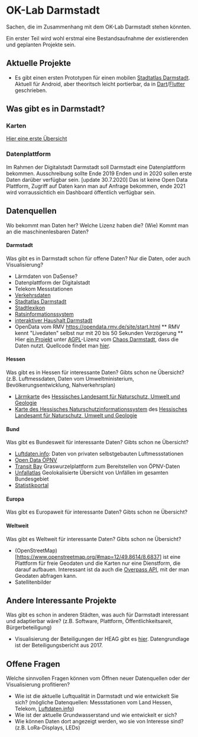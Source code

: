 # OK-Lab Darmstadt
Sachen, die im Zusammenhang mit dem OK-Lab Darmstadt stehen könnten.

Ein erster Teil wird wohl erstmal eine Bestandsaufnahme der existierenden und geplanten Projekte sein.

## Aktuelle Projekte
* Es gibt einen ersten Prototypen für einen mobilen [Stadtatlas Darmstadt](https://stadtatlas.darmstadt.de/). Aktuell für Android, aber theoritsch leicht portierbar, da in [Dart](https://dart.dev/)/[Flutter](https://flutter.dev/) geschrieben.

## Was gibt es in Darmstadt?
### Karten
[Hier eine erste Übersicht](https://der-spielmann.eu/index.php/12-karten-von-darmstadt-und-hessen)

### Datenplattform
Im Rahmen der Digitalstadt Darmstadt soll Darmstadt eine Datenplattform bekommen. Ausschreibung sollte Ende 2019 Enden und in 2020 sollen erste Daten darüber verfügbar sein.
[update 30.7.2020] Das ist keine Open Data Plattform, Zugriff auf Daten kann man auf Anfrage bekommen, ende 2021 wird vorraussichtich ein Dashboard öffentlich verfügbar sein.

## Datenquellen
Wo bekommt man Daten her? Welche Lizenz haben die? (Wie) Kommt man an die maschinenlesbaren Daten?

#### Darmstadt
Was gibt es in Darmstadt schon für offene Daten? Nur die Daten, oder auch Visualisierung?
* Lärmdaten von DaSense?
* Datenplattform der Digitalstadt
* Telekom Messstationen
* [Verkehrsdaten](https://darmstadt.ui-traffic.de/)
* [Stadtatlas Darmstadt](https://stadtatlas.darmstadt.de/)
* [Stadtlexikon](https://www.darmstadt-stadtlexikon.de/stadtlexikon-darmstadt.html)
* [Ratsinformationssystem](https://ris.darmstadt.de)
* [interaktiver Haushalt Darmstadt](https://primary.ikvs.de/sj/Produkthaushalt.xhtml?jahr=2020&kid=185b19c518xv18cg18cg185b185b185b185b185b185b185b185b185b185b18ce18ce18xn19bt185b&typ=18qm194y194s18qo&dswid=1092)
* OpenData vom RMV https://opendata.rmv.de/site/start.html
** RMV kennt "Livedaten" selbst nur mit 20 bis 50 Sekunden Verzögerung
** Hier [ein Projekt](https://www.darmst.art/) unter [AGPL](https://www.gnu.org/licenses/agpl-3.0)-Lizenz vom [Chaos Darmstadt](https://www.chaos-darmstadt.de), dass die Daten nutzt. Quellcode findet man [hier](https://git.darmstadt.ccc.de/cda/publictransport/).
#### Hessen
Was gibt es in Hessen für interessante Daten? Gibts schon ne Übersicht? (z.B. Luftmessdaten, Daten vom Umweltministerium, Bevölkerungsentwicklung, Nahverkehrsplan)
* [Lärmkarte](http://laerm.hessen.de/) des [Hessisches Landesamt für Naturschutz, Umwelt und Geologie](https://www.hlnug.de/)
* [Karte des Hessisches Naturschutzinformationssystem](http://natureg.hessen.de) des [Hessisches Landesamt für Naturschutz, Umwelt und Geologie](https://www.hlnug.de/)

#### Bund
Was gibt es Bundesweit für interessante Daten? Gibts schon ne Übersicht?
* [Luftdaten.info](https://luftdaten.info/): Daten von privaten selbstgebauten Luftmessstationen
* [Open Data ÖPNV](https://www.opendata-oepnv.de/ht/de/organisation/verkehrsverbuende/rmv/startseite)
* [Transit Bay](https://transitbay.org/) Graswurzelplattform zum Bereitstellen von ÖPNV-Daten
* [Unfallatlas](https://unfallatlas.statistikportal.de/) Geolokalisierte Übersicht von Unfällen im gesamten Bundesgebiet
* [Statistikportal](http://www.statistikportal.de/de)

#### Europa
Was gibt es Europaweit für interessante Daten? Gibts schon ne Übersicht?

#### Weltweit
Was gibt es Weltweit für interessante Daten? Gibts schon ne Übersicht?
* (OpenStreetMap)[https://www.openstreetmap.org/#map=12/49.8614/8.6837] ist eine Plattform für freie Geodaten und die Karten nur eine Dienstform, die darauf aufbauen. Interessant ist da auch die [Overpass API](https://wiki.openstreetmap.org/wiki/Overpass_API), mit der man Geodaten abfragen kann.
* Satellitenbilder

## Andere Interessante Projekte
Was gibt es schon in anderen Städten, was auch für Darmstadt interessant und adaptierbar wäre? (z.B. Software, Plattform, Öffentlichkeitsareit, Bürgerbeteiligung)
* Visualisierung der Beteiligungen der HEAG gibt es [hier](https://shells.darmstadt.ccc.de/~fluxx/heagmap/). Datengrundlage ist der Beteiligungsbericht aus 2017.

## Offene Fragen
Welche sinnvollen Fragen können vom Öffnen neuer Datenquellen oder der Visualisierung profitieren?
* Wie ist die aktuelle Luftqualität in Darmstadt und wie entwickelt Sie sich? (mögliche Datenquellen: Messstationen vom Land Hessen, Telekom, [Luftdaten.info](https://luftdaten.info/))
* Wie ist der aktuelle Grundwasserstand und wie entwickelt er sich?
* Wie können Daten dort angezeigt werden, wo sie von Interesse sind? (z.B. LoRa-Displays, LEDs)
